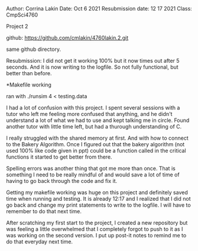 Author: Corrina Lakin
Date: 	Oct 6 2021
Resubmission date: 12 17 2021
Class:	CmpSci4760

Project 2

github: https://github.com/cmlakin/4760lakin.2.git

same github directory.

Resubmission:
  I did not get it working 100% but it now times out after 5 seconds. And it is
  now writing to the logfile. So not fully functional, but better than before. 

*Makefile working

ran with ./runsim 4 < testing.data

I had a lot of confusion with this project. I spent several sessions with a tutor who
left me feeling more confused that anything, and he didn't understand a lot of what we
had to use and kept talking me in circle. Found another tutor with little time left, but
had a thurough understanding of C.

I really struggled with the shared memory at first. And with how to connect to the
Bakery Algorithm. Once I figured out that the bakery algorithm (not used 100% like
code given in ppt) could be a function called in the critical functions it started to
get better from there.

Spelling errors was another thing that got me more than once. That is something I need to
be really mindful of and would save a lot of time of having to go back through the code
and fix it.

Getting my makefile working was huge on this project and definitely saved time when running and testing. It is already 12:17 and I realized that I did not go back and change my
print statements to write to the logfile. I will have to remember to do that next time.

After scratching my first start to the project, I created a new repository but was feeling
a little overwhelmed that I completely forgot to push to it as I was working on the second
version. I put up post-it notes to remind me to do that everyday next time.
